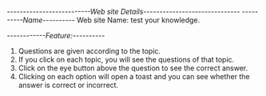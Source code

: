 _--------------------------Web site Details------------------------------_
_----------Name----------_
Web site Name: test your knowledge.

_------------Feature:----------_

1. Questions are given according to the topic.
2. If you click on each topic, you will see the questions of that topic.
3. Click on the eye button above the question to see the correct answer.
4. Clicking on each option will open a toast and you can see whether the answer is correct or incorrect.
